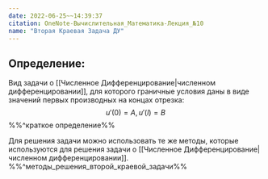 ```yaml
---
date: 2022-06-25~~14:39:37
citation: OneNote-Вычислительная_Математика-Лекция_№10
name: "Вторая Краевая Задача ДУ"
---
```

##  Определение:
Вид задачи о [[Численное Дифференцирование|численном дифференцировании]], для которого граничные условия даны в виде значений первых производных на концах отрезка: $$u'(0) = A, u'(l) = B$$ %%^краткое определение%%

Для решения задачи можно использовать те же методы, которые используются для решения задачи о [[Численное Дифференцирование|численном дифференцировании]].
%%^методы_решения_второй_краевой_задачи%%